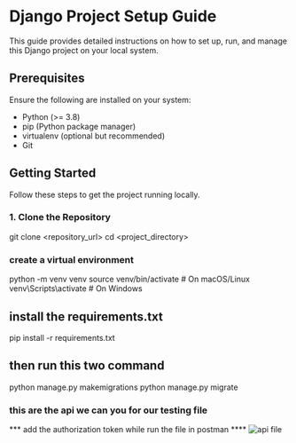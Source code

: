 # Django Project Setup Guide

This guide provides detailed instructions on how to set up, run, and manage this Django project on your local system.

## Prerequisites

Ensure the following are installed on your system:
- Python (>= 3.8)
- pip (Python package manager)
- virtualenv (optional but recommended)
- Git

## Getting Started

Follow these steps to get the project running locally.

### 1. Clone the Repository

git clone <repository_url>
cd <project_directory>

### create a virtual environment 
python -m venv venv
source venv/bin/activate  # On macOS/Linux
venv\Scripts\activate     # On Windows


## install the requirements.txt 
pip install -r requirements.txt


## then run this two command 
python manage.py makemigrations
python manage.py migrate


### this are the api we can you for our testing file
*** add the authorization token while run the file in postman ****
![api file](https://github.com/user-attachments/assets/c581f0cf-cd35-4dff-9e93-ede87269a4ec)
